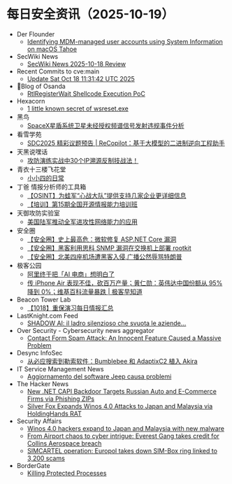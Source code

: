 # 每日安全资讯（2025-10-19）

- Der Flounder
  - [Identifying MDM-managed user accounts using System Information on macOS Tahoe](https://derflounder.wordpress.com/2025/10/18/identifying-mdm-managed-user-accounts-using-system-information-on-macos-tahoe/)
- SecWiki News
  - [SecWiki News 2025-10-18 Review](http://www.sec-wiki.com/?2025-10-18)
- Recent Commits to cve:main
  - [Update Sat Oct 18 11:31:42 UTC 2025](https://github.com/trickest/cve/commit/e8eea7affb8bc5533f681b306b7b507d52b0ec5c)
- 🔐Blog of Osanda
  - [RtlRegisterWait Shellcode Execution PoC](https://osandamalith.com/2025/10/18/rtlregisterwait-shellcode-execution-poc/)
- Hexacorn
  - [1 little known secret of wsreset.exe](https://www.hexacorn.com/blog/2025/10/18/1-little-known-secret-of-wsreset-exe/)
- 黑鸟
  - [SpaceX星盾系统卫星未经授权频谱信号发射违规事件分析](https://mp.weixin.qq.com/s?__biz=MzAxOTM1MDQ1NA==&mid=2451183059&idx=1&sn=233bb543abe39857cfa2a76460b9d52b)
- 看雪学苑
  - [SDC2025 精彩议题预告 | ReCopilot：基于大模型的二进制逆向工程助手](https://mp.weixin.qq.com/s?__biz=MjM5NTc2MDYxMw==&mid=2458602011&idx=1&sn=c4e96b0c23fd41390b9ef21c4801b6dc)
- 天黑说嘿话
  - [攻防演练实战中30个IP溯源反制技战法！](https://mp.weixin.qq.com/s?__biz=MzI5NTQ5MTAzMA==&mid=2247484729&idx=1&sn=238acdb30b6c36f58f89c1c836afeef9)
- 青衣十三楼飞花堂
  - [小小四的日常](https://mp.weixin.qq.com/s?__biz=MzUzMjQyMDE3Ng==&mid=2247488711&idx=1&sn=3801f5ac6944ef1118535bd33eb31f06)
- 丁爸 情报分析师的工具箱
  - [【OSINT】为蛙军“心战大队”提供支持几家企业更详细信息](https://mp.weixin.qq.com/s?__biz=MzI2MTE0NTE3Mw==&mid=2651152547&idx=1&sn=9fea265567d7239cb318a046490bf7c4)
  - [【培训】第15期全国开源情报能力培训班](https://mp.weixin.qq.com/s?__biz=MzI2MTE0NTE3Mw==&mid=2651152547&idx=2&sn=dbe079a046a8b8ccb144fea70dc2be62)
- 天御攻防实验室
  - [美国陆军推动全军进攻性网络能力的应用](https://mp.weixin.qq.com/s?__biz=MzU0MzgyMzM2Nw==&mid=2247486548&idx=1&sn=fa2b9cc61723bbe3437fa28b1c162a05)
- 安全圈
  - [【安全圈】史上最高危：微软修复 ASP.NET Core 漏洞](https://mp.weixin.qq.com/s?__biz=MzIzMzE4NDU1OQ==&mid=2652072273&idx=1&sn=7b50c69ca8fac5d7c27d667f3c6e26c0)
  - [【安全圈】黑客利用思科 SNMP 漏洞在交换机上部署 rootkit](https://mp.weixin.qq.com/s?__biz=MzIzMzE4NDU1OQ==&mid=2652072273&idx=2&sn=1f382471889e81a7e2f2c036582b8909)
  - [【安全圈】北美四座机场遭黑客入侵,广播公然辱骂特朗普](https://mp.weixin.qq.com/s?__biz=MzIzMzE4NDU1OQ==&mid=2652072273&idx=3&sn=702933eacef49fab97585ca058931765)
- 极客公园
  - [阿里终于把「AI 电商」想明白了](https://mp.weixin.qq.com/s?__biz=MTMwNDMwODQ0MQ==&mid=2653088656&idx=1&sn=c23eec4c856df743dcbfb6fbad7b90f4)
  - [传 iPhone Air 表现不佳，砍百万产量；黄仁勋：英伟达中国份额从 95% 降到 0%；维基百科流量暴跌 | 极客早知道](https://mp.weixin.qq.com/s?__biz=MTMwNDMwODQ0MQ==&mid=2653088648&idx=1&sn=f72071cc8bc0bacfe4fcc481936a5b7f)
- Beacon Tower Lab
  - [【1018】重保演习每日情报汇总](https://mp.weixin.qq.com/s?__biz=MzkyNzcxNTczNA==&mid=2247487863&idx=1&sn=2277215a2540507e341aeb5c2a17bc9d)
- LastKnight.com Feed
  - [SHADOW AI: il ladro silenzioso che svuota le aziende…](https://mgpf.it/2025/10/18/shadow-ai-il-ladro-silenzioso-che-svuota-le-aziende.html)
- Over Security - Cybersecurity news aggregator
  - [Contact Form Spam Attack: An Innocent Feature Caused a Massive Problem](https://blog.sucuri.net/2025/10/contact-form-spam-attack-an-innocent-feature-caused-a-massive-problem.html)
- Desync InfoSec
  - [从必应搜索到勒索软件：Bumblebee 和 AdaptixC2 植入 Akira](https://mp.weixin.qq.com/s?__biz=MzkzMDE3ODc1Mw==&mid=2247489473&idx=1&sn=ec8eb0aec4e26a4c5fc38941a971ac57)
- IT Service Management News
  - [Aggiornamento del software Jeep causa problemi](http://blog.cesaregallotti.it/2025/10/aggiornamento-del-software-jeep-causa.html)
- The Hacker News
  - [New .NET CAPI Backdoor Targets Russian Auto and E-Commerce Firms via Phishing ZIPs](https://thehackernews.com/2025/10/new-net-capi-backdoor-targets-russian.html)
  - [Silver Fox Expands Winos 4.0 Attacks to Japan and Malaysia via HoldingHands RAT](https://thehackernews.com/2025/10/silver-fox-expands-winos-40-attacks-to.html)
- Security Affairs
  - [Winos 4.0 hackers expand to Japan and Malaysia with new malware](https://securityaffairs.com/183580/security/winos-4-0-hackers-expand-to-japan-and-malaysia-with-new-malware.html)
  - [From Airport chaos to cyber intrigue: Everest Gang takes credit for Collins Aerospace breach](https://securityaffairs.com/183567/breaking-news/from-airport-chaos-to-cyber-intrigue-everest-gang-takes-credit-for-collins-aerospace-breach.html)
  - [SIMCARTEL operation: Europol takes down SIM-Box ring linked to 3,200 scams](https://securityaffairs.com/183556/security/simcartel-operation-europol-takes-down-sim-box-ring-linked-to-3200-scams.html)
- BorderGate
  - [Killing Protected Processes](https://www.bordergate.co.uk/killing-protected-processes/)
